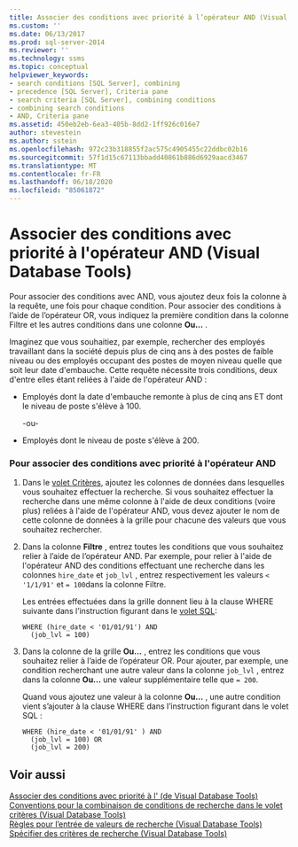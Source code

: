 ```yaml
---
title: Associer des conditions avec priorité à l’opérateur AND (Visual Database Tools) | Microsoft Docs
ms.custom: ''
ms.date: 06/13/2017
ms.prod: sql-server-2014
ms.reviewer: ''
ms.technology: ssms
ms.topic: conceptual
helpviewer_keywords:
- search conditions [SQL Server], combining
- precedence [SQL Server], Criteria pane
- search criteria [SQL Server], combining conditions
- combining search conditions
- AND, Criteria pane
ms.assetid: 450eb2eb-6ea3-405b-8dd2-1ff926c016e7
author: stevestein
ms.author: sstein
ms.openlocfilehash: 972c23b318855f2ac575c4905455c22ddbc02b16
ms.sourcegitcommit: 57f1d15c67113bbadd40861b886d6929aacd3467
ms.translationtype: MT
ms.contentlocale: fr-FR
ms.lasthandoff: 06/18/2020
ms.locfileid: "85061872"
---
```

# <a name="combine-conditions-when-and-has-precedence-visual-database-tools"></a>Associer des conditions avec priorité à l'opérateur AND (Visual Database Tools)
  Pour associer des conditions avec AND, vous ajoutez deux fois la colonne à la requête, une fois pour chaque condition. Pour associer des conditions à l’aide de l’opérateur OR, vous indiquez la première condition dans la colonne Filtre et les autres conditions dans une colonne **Ou...** .  
  
 Imaginez que vous souhaitiez, par exemple, rechercher des employés travaillant dans la société depuis plus de cinq ans à des postes de faible niveau ou des employés occupant des postes de moyen niveau quelle que soit leur date d'embauche. Cette requête nécessite trois conditions, deux d'entre elles étant reliées à l'aide de l'opérateur AND :  
  
-   Employés dont la date d'embauche remonte à plus de cinq ans ET dont le niveau de poste s'élève à 100.  
  
     -ou-  
  
-   Employés dont le niveau de poste s'élève à 200.  
  
### <a name="to-combine-conditions-when-and-has-precedence"></a>Pour associer des conditions avec priorité à l'opérateur AND  
  
1.  Dans le [volet Critères](visual-database-tools.md), ajoutez les colonnes de données dans lesquelles vous souhaitez effectuer la recherche. Si vous souhaitez effectuer la recherche dans une même colonne à l'aide de deux conditions (voire plus) reliées à l'aide de l'opérateur AND, vous devez ajouter le nom de cette colonne de données à la grille pour chacune des valeurs que vous souhaitez rechercher.  
  
2.  Dans la colonne **Filtre** , entrez toutes les conditions que vous souhaitez relier à l’aide de l’opérateur AND. Par exemple, pour relier à l'aide de l'opérateur AND des conditions effectuant une recherche dans les colonnes `hire_date` et `job_lvl` , entrez respectivement les valeurs `< '1/1/91'` et `= 100`dans la colonne Filtre.  
  
     Les entrées effectuées dans la grille donnent lieu à la clause WHERE suivante dans l’instruction figurant dans le [volet SQL](sql-pane-visual-database-tools.md):  
  
    ```  
    WHERE (hire_date < '01/01/91') AND  
      (job_lvl = 100)  
    ```  
  
3.  Dans la colonne de la grille **Ou...** , entrez les conditions que vous souhaitez relier à l’aide de l’opérateur OR. Pour ajouter, par exemple, une condition recherchant une autre valeur dans la colonne `job_lvl` , entrez dans la colonne **Ou...** une valeur supplémentaire telle que `= 200`.  
  
     Quand vous ajoutez une valeur à la colonne **Ou...** , une autre condition vient s’ajouter à la clause WHERE dans l’instruction figurant dans le volet SQL :  
  
    ```  
    WHERE (hire_date < '01/01/91' ) AND  
      (job_lvl = 100) OR   
      (job_lvl = 200)  
    ```  
  
## <a name="see-also"></a>Voir aussi  
 [Associer des conditions avec priorité à l' &#40;de Visual Database Tools&#41;](combine-conditions-when-or-has-precedence-visual-database-tools.md)   
 [Conventions pour la combinaison de conditions de recherche dans le volet critères &#40;Visual Database Tools&#41;](conventions-combine-search-conditions-in-criteria-pane-visual-db-tools.md)   
 [Règles pour l’entrée de valeurs de recherche &#40;Visual Database Tools&#41;](rules-for-entering-search-values-visual-database-tools.md)   
 [Spécifier des critères de recherche &#40;Visual Database Tools&#41;](specify-search-criteria-visual-database-tools.md)  
  
  
